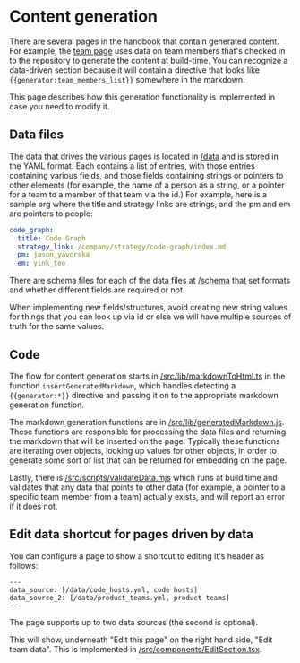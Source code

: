 # Content generation

There are several pages in the handbook that contain generated content. For example, the [team page](../../team/index.md) uses data on team members that's checked in to the repository to generate the content at build-time. You can recognize a data-driven section because it will contain a directive that looks like `{{generator:team_members_list}}` somewhere in the markdown.

This page describes how this generation functionality is implemented in case you need to modify it.

## Data files

The data that drives the various pages is located in [/data](https://github.com/sourcegraph/handbook/tree/main/data) and is stored in the YAML format. Each contains a list of entries, with those entries containing various fields, and those fields containing strings or pointers to other elements (for example, the name of a person as a string, or a pointer for a team to a member of that team via the id.) For example, here is a sample org where the title and strategy links are strings, and the pm and em are pointers to people:

```yaml
code_graph:
  title: Code Graph
  strategy_link: /company/strategy/code-graph/index.md
  pm: jason_yavorska
  em: yink_teo
```

There are schema files for each of the data files at [/schema](https://github.com/sourcegraph/handbook/tree/main/schema) that set formats and whether different fields are required or not.

When implementing new fields/structures, avoid creating new string values for things that you can look up via id or else we will have multiple sources of truth for the same values.

## Code

The flow for content generation starts in [/src/lib/markdownToHtml.ts](https://github.com/sourcegraph/handbook/blob/main/src/lib/markdownToHtml.ts) in the function `insertGeneratedMarkdown`, which handles detecting a `{{generator:*}}` directive and passing it on to the appropriate markdown generation function.

The markdown generation functions are in [/src/lib/generatedMarkdown.js](https://github.com/sourcegraph/handbook/blob/main/src/lib/generatedMarkdown.js). These functions are responsible for processing the data files and returning the markdown that will be inserted on the page. Typically these functions are iterating over objects, looking up values for other objects, in order to generate some sort of list that can be returned for embedding on the page.

Lastly, there is [/src/scripts/validateData.mjs](https://github.com/sourcegraph/handbook/blob/main/src/scripts/validateData.mjs) which runs at build time and validates that any data that points to other data (for example, a pointer to a specific team member from a team) actually exists, and will report an error if it does not.

## Edit data shortcut for pages driven by data

You can configure a page to show a shortcut to editing it's header as follows:

```
---
data_source: [/data/code_hosts.yml, code hosts]
data_source_2: [/data/product_teams.yml, product teams]
---
```

The page supports up to two data sources (the second is optional).

This will show, underneath "Edit this page" on the right hand side, "Edit team data". This is implemented in [/src/components/EditSection.tsx](https://github.com/sourcegraph/handbook/blob/main/src/components/EditSection.tsx).
